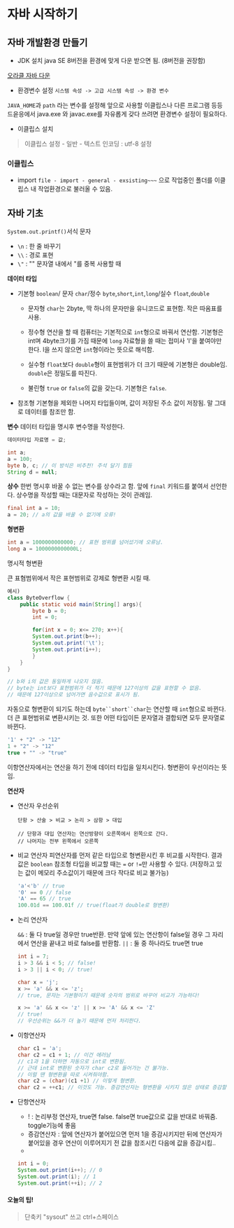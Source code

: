 ﻿# 자바 시작하기

## 자바 개발환경 만들기

- JDK 설치
java SE 8버전을 환경에 맞게 다운 받으면 됨. (8버전을 권장함)

[오라클 자바 다운](https://www.oracle.com/technetwork/java/javase/downloads/index.html)

- 환경변수 설정
`시스템 속성 -> 고급 시스템 속성 -> 환경 변수`

`JAVA_HOME`과 `path` 라는 변수를 설정해 앞으로 사용할 이클립스나 다른 프로그램 등등드읃응에서 java.exe 와 javac.exe를 자유롭게 갖다 쓰려면 환경변수 설정이 필요하다. 

- 이클립스 설치

> 이클립스 설정 - 일반 - 텍스트 인코딩 : utf-8 설정


### 이클립스

- import
`file - import - general - exsisting~~~` 으로 작업중인 폴더를 이클립스 내 작업환경으로 불러올 수 있음.


## 자바 기초

`System.out.printf()`서식 문자 
- `\n` : 한 줄 바꾸기
- `\\` : 경로 표현
- `\"` :  "" 문자열 내에서 "를 중복 사용할 때

**데이터 타입**
- 기본형
	`boolean`/ 문자 `char`/정수 `byte`,`short`,`int`,`long`/실수 `float`,`double`

	+ 문자형 
		`char`는 2byte, 딱 하나의 문자만을 유니코드로 표현함. 작은 따옴표를 사용.
	
	+ 정수형
		연산을 할 때 컴퓨터는 기본적으로 `int`형으로 바꿔서 연산함. 기본형은 int며 4byte크기를 가짐
		때문에 `long` 자료형을 쓸 때는 접미사 'l'을 붙여야만 한다. l을 쓰지 않으면 `int`형이라는 뜻으로 해석함.

	+ 실수형
		`float`보다 `double`형이 표현범위가 더 크기 때문에 기본형은 double임. 
		`double`은 정밀도를 따진다.
	
	+ 불린형
		`true` or `false`의 값을 갖는다. 기본형은 `false`.
- 참조형
	기본형을 제외한 나머지 타입들이며, 값이 저장된 주소 값이 저장됨. 말 그대로 데이터를 참조만 함.


	
**변수**
데이터 타입을 명시후 변수명을 작성한다.

```java
데이터타입 자료명 = 값;

int a;
a = 100;
byte b, c; // 이 방식은 비추천! 주석 달기 힘듬
String d = null;
```
**상수**
한번 명시후 바꿀 수 없는 변수를 상수라고 함. 
앞에 `final` 키워드를 붙여서 선언한다. 상수명을 작성할 때는 대문자로 작성하는 것이 관례임.
```java
final int a = 10;
a = 20; // a의 값을 바꿀 수 없기에 오류!
```

**형변환**

```java
int a = 1000000000000; // 표현 범위를 넘어섰기에 오류남.
long a = 1000000000000L; 
```
명시적 형변환

큰 표혐범위에서 작은 표현범위로 강제로 형변환 시킬 때.
```java
예시)
class ByteOverflow {
	public static void main(String[] args){
		byte b = 0;
		int = 0;

		for(int x = 0; x<= 270; x++){
		System.out.print(b++);
		System.out.print('\t');
		System.out.print(i++);
		}
	}
}

// b와 i의 값은 동일하게 나오지 않음. 
// byte는 int보다 표현범위가 더 적기 때문에 127이상의 값을 표현할 수 없음.
// 때문에 127이상으로 넘어가면 음수값으로 표시가 됨.
```

자동으로 형변환이 되기도 하는데 `byte``short``char`는 연산할 때 `int`형으로 바뀐다. 더 큰 표현범위로 변환시키는 것.
또한 어떤 타입이든 문자열과 결합되면 모두 문자열로 바뀐다.
```java
'1' + "2" -> "12"
1 + "2" -> "12"
true + "" -> "true"
```
이항연산자에서는 연산을 하기 전에 데이터 타입을 일치시킨다. 형변환이 우선이라는 뜻임. 

**연산자**

- 연산자 우선순위
	```
	단항 > 산술 > 비교 > 논리 > 삼항 > 대입
	
	// 단항과 대입 연산자는 연산방향이 오른쪽에서 왼쪽으로 간다.
	// 나머지는 전부 왼쪽에서 오른쪽
	```

- 비교 연산자
	피연산자를 먼저 같은 타입으로 형변환시킨 후 비교를 시작한다. 결과값은 `boolean`
	참조형 타입을 비교할 때는 `=` or `!=`만 사용할 수 있다. (저장하고 있는 값이 메모리 주소값이기 때문에 크다 작다로 비교 불가능)
	```java
	'a'<'b' // true
	'0' == 0 // false
	'A' == 65 // true
	100.01d == 100.01f // true(float가 double로 형변환)	
	```
- 논리 연산자

	`&&` : 둘 다 true일 경우만 true반환. 만약 앞에 있는 연산항이 false일 경우 그 자리에서 연산을 끝내고 바로 false를 반환함.
	`||` : 둘 중 하나라도 true면 true


	```java
	int i = 7;
	i > 3 && i < 5; // false!
	i > 3 || i < 0; // true!

	char x = 'j';
	x >= 'a' && x <= 'z'; 
	// true, 문자는 기본형이기 때문에 숫자의 범위로 바꾸어 비교가 가능하다!

	x >= 'a' && x <= 'z' || x >= 'A' && x <= 'Z'
	// true!
	// 우선순위는 &&가 더 높기 때문에 먼저 처리한다.
	```

- 이항연산자
	```java
	char c1 = 'a';
	char c2 = c1 + 1; // 이건 에러남
	// c1과 1을 더하면 자동으로 int로 변환됨. 
	// 근데 int로 변환된 숫자가 char c2로 들어가는 건 불가능. 
	// 이럴 땐 형변환을 따로 시켜줘야함.
	char c2 = (char)(c1 +1) // 이렇게 형변환.
	char c2 = ++c1; // 이것도 가능. 증감연산자는 형변환을 시키지 않은 상태로 증감할 수 있음.
	```
- 단항연산자
	+ ! : 논리부정 연산자, true면 false. false면 true값으로 값을 반대로 바꿔줌. toggle기능에 좋음
	+ 증감연산자 : 앞에 연산자가 붙어있으면 먼저 1을 증감시키지만 뒤에 연산자가 붙어있을 경우 연산이 이루어지기 전 값을 참조시킨 다음에 값을 증감시킴..
	+ 
	```java
	int i = 0;
	System.out.print(i++); // 0
	System.out.print(i); // 1
	System.out.print(++i); // 2
	```



#### 오늘의 팁!

> 단축키 "sysout" 쓰고 ctrl+스페이스 





